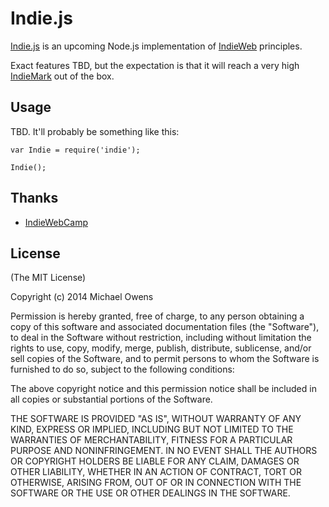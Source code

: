 # Indie.js

[Indie.js](http://indiejs.com) is an upcoming Node.js implementation of [IndieWeb](http://indiewebcamp.com) principles.

Exact features TBD, but the expectation is that it will reach a very high [IndieMark](http://indiewebcamp.com/IndieMark) out of the box.

## Usage

TBD. It'll probably be something like this:

```
var Indie = require('indie');

Indie();
```

## Thanks
  - [IndieWebCamp](https://indiewebcamp.com)

## License

(The MIT License)

Copyright (c) 2014 Michael Owens

Permission is hereby granted, free of charge, to any person obtaining a copy of this software and associated documentation files (the "Software"), to deal in the Software without restriction, including without limitation the rights to use, copy, modify, merge, publish, distribute, sublicense, and/or sell copies of the Software, and to permit persons to whom the Software is furnished to do so, subject to the following conditions:

The above copyright notice and this permission notice shall be included in all copies or substantial portions of the Software.

THE SOFTWARE IS PROVIDED "AS IS", WITHOUT WARRANTY OF ANY KIND, EXPRESS OR IMPLIED, INCLUDING BUT NOT LIMITED TO THE WARRANTIES OF MERCHANTABILITY, FITNESS FOR A PARTICULAR PURPOSE AND NONINFRINGEMENT. IN NO EVENT SHALL THE AUTHORS OR COPYRIGHT HOLDERS BE LIABLE FOR ANY CLAIM, DAMAGES OR OTHER LIABILITY, WHETHER IN AN ACTION OF CONTRACT, TORT OR OTHERWISE, ARISING FROM, OUT OF OR IN CONNECTION WITH THE SOFTWARE OR THE USE OR OTHER DEALINGS IN THE SOFTWARE.